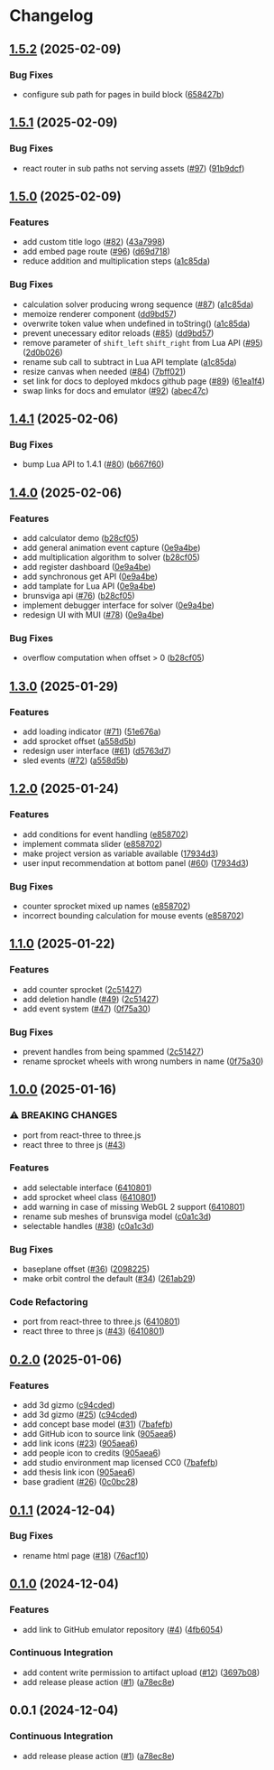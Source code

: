 # Changelog

## [1.5.2](https://github.com/brunsviga13rk/emulator/compare/v1.5.1...v1.5.2) (2025-02-09)


### Bug Fixes

* configure sub path for pages in build block ([658427b](https://github.com/brunsviga13rk/emulator/commit/658427b783ba8fb0474bd731f24f3b299e42dae7))

## [1.5.1](https://github.com/brunsviga13rk/emulator/compare/v1.5.0...v1.5.1) (2025-02-09)


### Bug Fixes

* react router in sub paths not serving assets ([#97](https://github.com/brunsviga13rk/emulator/issues/97)) ([91b9dcf](https://github.com/brunsviga13rk/emulator/commit/91b9dcf41d1b64fe5964edc8e343c5131c7610e8))

## [1.5.0](https://github.com/brunsviga13rk/emulator/compare/v1.4.1...v1.5.0) (2025-02-09)


### Features

* add custom title logo ([#82](https://github.com/brunsviga13rk/emulator/issues/82)) ([43a7998](https://github.com/brunsviga13rk/emulator/commit/43a7998a89ca02def0397899080e49d447ef8ce4))
* add embed page route ([#96](https://github.com/brunsviga13rk/emulator/issues/96)) ([d69d718](https://github.com/brunsviga13rk/emulator/commit/d69d718ee693e316c012c709f30769d9a1ea305e))
* reduce addition and multiplication steps ([a1c85da](https://github.com/brunsviga13rk/emulator/commit/a1c85da188deebe9db301b28cc33e2a647e0c2cd))


### Bug Fixes

* calculation solver producing wrong sequence ([#87](https://github.com/brunsviga13rk/emulator/issues/87)) ([a1c85da](https://github.com/brunsviga13rk/emulator/commit/a1c85da188deebe9db301b28cc33e2a647e0c2cd))
* memoize renderer component ([dd9bd57](https://github.com/brunsviga13rk/emulator/commit/dd9bd57c5c6a6fa6a1858f115405b06d63747519))
* overwrite token value when undefined in toString() ([a1c85da](https://github.com/brunsviga13rk/emulator/commit/a1c85da188deebe9db301b28cc33e2a647e0c2cd))
* prevent unecessary editor reloads ([#85](https://github.com/brunsviga13rk/emulator/issues/85)) ([dd9bd57](https://github.com/brunsviga13rk/emulator/commit/dd9bd57c5c6a6fa6a1858f115405b06d63747519))
* remove parameter of `shift_left` `shift_right` from Lua API ([#95](https://github.com/brunsviga13rk/emulator/issues/95)) ([2d0b026](https://github.com/brunsviga13rk/emulator/commit/2d0b0263d521a20f4e014849694714ce95a04f58))
* rename sub call to subtract in Lua API template ([a1c85da](https://github.com/brunsviga13rk/emulator/commit/a1c85da188deebe9db301b28cc33e2a647e0c2cd))
* resize canvas when needed ([#84](https://github.com/brunsviga13rk/emulator/issues/84)) ([7bff021](https://github.com/brunsviga13rk/emulator/commit/7bff02122d10e88ba23f8146a3d9ec46d6dd12ff))
* set link for docs to deployed mkdocs github page ([#89](https://github.com/brunsviga13rk/emulator/issues/89)) ([61ea1f4](https://github.com/brunsviga13rk/emulator/commit/61ea1f4763584baba869e868d916bb87a9b80ba4))
* swap links for docs and emulator ([#92](https://github.com/brunsviga13rk/emulator/issues/92)) ([abec47c](https://github.com/brunsviga13rk/emulator/commit/abec47cced3b2d97af9e6056f5c8562a60cb99ca))

## [1.4.1](https://github.com/brunsviga13rk/emulator/compare/v1.4.0...v1.4.1) (2025-02-06)


### Bug Fixes

* bump Lua API to 1.4.1 ([#80](https://github.com/brunsviga13rk/emulator/issues/80)) ([b667f60](https://github.com/brunsviga13rk/emulator/commit/b667f60d27ca932531d4529db54f9ed669dec97c))

## [1.4.0](https://github.com/brunsviga13rk/emulator/compare/v1.3.0...v1.4.0) (2025-02-06)


### Features

* add calculator demo ([b28cf05](https://github.com/brunsviga13rk/emulator/commit/b28cf0525b28d348f3b746352882188ed76b2728))
* add general animation event capture ([0e9a4be](https://github.com/brunsviga13rk/emulator/commit/0e9a4be9aee3c13e1af95da4409b2664a645c844))
* add multiplication algorithm to solver ([b28cf05](https://github.com/brunsviga13rk/emulator/commit/b28cf0525b28d348f3b746352882188ed76b2728))
* add register dashboard ([0e9a4be](https://github.com/brunsviga13rk/emulator/commit/0e9a4be9aee3c13e1af95da4409b2664a645c844))
* add synchronous get API ([0e9a4be](https://github.com/brunsviga13rk/emulator/commit/0e9a4be9aee3c13e1af95da4409b2664a645c844))
* add tamplate for Lua API ([0e9a4be](https://github.com/brunsviga13rk/emulator/commit/0e9a4be9aee3c13e1af95da4409b2664a645c844))
* brunsviga api ([#76](https://github.com/brunsviga13rk/emulator/issues/76)) ([b28cf05](https://github.com/brunsviga13rk/emulator/commit/b28cf0525b28d348f3b746352882188ed76b2728))
* implement debugger interface for solver ([0e9a4be](https://github.com/brunsviga13rk/emulator/commit/0e9a4be9aee3c13e1af95da4409b2664a645c844))
* redesign UI with MUI ([#78](https://github.com/brunsviga13rk/emulator/issues/78)) ([0e9a4be](https://github.com/brunsviga13rk/emulator/commit/0e9a4be9aee3c13e1af95da4409b2664a645c844))


### Bug Fixes

* overflow computation when offset &gt; 0 ([b28cf05](https://github.com/brunsviga13rk/emulator/commit/b28cf0525b28d348f3b746352882188ed76b2728))

## [1.3.0](https://github.com/brunsviga13rk/emulator/compare/v1.2.0...v1.3.0) (2025-01-29)


### Features

* add loading indicator ([#71](https://github.com/brunsviga13rk/emulator/issues/71)) ([51e676a](https://github.com/brunsviga13rk/emulator/commit/51e676a431e0f6a1ce4b936d6de10b391b2e8835))
* add sprocket offset ([a558d5b](https://github.com/brunsviga13rk/emulator/commit/a558d5b0d295fd2a05729d9044df06177ce38d77))
* redesign user interface ([#61](https://github.com/brunsviga13rk/emulator/issues/61)) ([d5763d7](https://github.com/brunsviga13rk/emulator/commit/d5763d7fd27c4d6a5b1d901c7de421499519a4d7))
* sled events ([#72](https://github.com/brunsviga13rk/emulator/issues/72)) ([a558d5b](https://github.com/brunsviga13rk/emulator/commit/a558d5b0d295fd2a05729d9044df06177ce38d77))

## [1.2.0](https://github.com/brunsviga13rk/emulator/compare/v1.1.0...v1.2.0) (2025-01-24)


### Features

* add conditions for event handling ([e858702](https://github.com/brunsviga13rk/emulator/commit/e85870254f84146636c8078cdf4e59d1d1968ab3))
* implement commata slider ([e858702](https://github.com/brunsviga13rk/emulator/commit/e85870254f84146636c8078cdf4e59d1d1968ab3))
* make project version as variable available ([17934d3](https://github.com/brunsviga13rk/emulator/commit/17934d3e6a4474ca13f90c452ed3cf042ed01660))
* user input recommendation at bottom panel ([#60](https://github.com/brunsviga13rk/emulator/issues/60)) ([17934d3](https://github.com/brunsviga13rk/emulator/commit/17934d3e6a4474ca13f90c452ed3cf042ed01660))


### Bug Fixes

* counter sprocket mixed up names ([e858702](https://github.com/brunsviga13rk/emulator/commit/e85870254f84146636c8078cdf4e59d1d1968ab3))
* incorrect bounding calculation for mouse events ([e858702](https://github.com/brunsviga13rk/emulator/commit/e85870254f84146636c8078cdf4e59d1d1968ab3))

## [1.1.0](https://github.com/brunsviga13rk/emulator/compare/v1.0.0...v1.1.0) (2025-01-22)


### Features

* add counter sprocket ([2c51427](https://github.com/brunsviga13rk/emulator/commit/2c514271cdb39defb67bed93c597b3ea8d993912))
* add deletion handle ([#49](https://github.com/brunsviga13rk/emulator/issues/49)) ([2c51427](https://github.com/brunsviga13rk/emulator/commit/2c514271cdb39defb67bed93c597b3ea8d993912))
* add event system ([#47](https://github.com/brunsviga13rk/emulator/issues/47)) ([0f75a30](https://github.com/brunsviga13rk/emulator/commit/0f75a30f25850ac8ce220af8af9540da96e7dc1f))


### Bug Fixes

* prevent handles from being spammed ([2c51427](https://github.com/brunsviga13rk/emulator/commit/2c514271cdb39defb67bed93c597b3ea8d993912))
* rename sprocket wheels with wrong numbers in name ([0f75a30](https://github.com/brunsviga13rk/emulator/commit/0f75a30f25850ac8ce220af8af9540da96e7dc1f))

## [1.0.0](https://github.com/brunsviga13rk/emulator/compare/v0.2.0...v1.0.0) (2025-01-16)


### ⚠ BREAKING CHANGES

* port from react-three to three.js
* react three to three js ([#43](https://github.com/brunsviga13rk/emulator/issues/43))

### Features

* add selectable interface ([6410801](https://github.com/brunsviga13rk/emulator/commit/6410801904f175e6c5fc3277d970e20dc8493634))
* add sprocket wheel class ([6410801](https://github.com/brunsviga13rk/emulator/commit/6410801904f175e6c5fc3277d970e20dc8493634))
* add warning in case of  missing WebGL 2 support ([6410801](https://github.com/brunsviga13rk/emulator/commit/6410801904f175e6c5fc3277d970e20dc8493634))
* rename sub meshes of brunsviga model ([c0a1c3d](https://github.com/brunsviga13rk/emulator/commit/c0a1c3df4dd7bdcdea5786017c924cb419adc9e4))
* selectable handles ([#38](https://github.com/brunsviga13rk/emulator/issues/38)) ([c0a1c3d](https://github.com/brunsviga13rk/emulator/commit/c0a1c3df4dd7bdcdea5786017c924cb419adc9e4))


### Bug Fixes

* baseplane offset ([#36](https://github.com/brunsviga13rk/emulator/issues/36)) ([2098225](https://github.com/brunsviga13rk/emulator/commit/209822551bacd667e3b893cfd852f8216f87298a))
* make orbit control the default ([#34](https://github.com/brunsviga13rk/emulator/issues/34)) ([261ab29](https://github.com/brunsviga13rk/emulator/commit/261ab2965aa2ac68465717c2d842a8058ca85406))


### Code Refactoring

* port from react-three to three.js ([6410801](https://github.com/brunsviga13rk/emulator/commit/6410801904f175e6c5fc3277d970e20dc8493634))
* react three to three js ([#43](https://github.com/brunsviga13rk/emulator/issues/43)) ([6410801](https://github.com/brunsviga13rk/emulator/commit/6410801904f175e6c5fc3277d970e20dc8493634))

## [0.2.0](https://github.com/brunsviga13rk/emulator/compare/v0.1.1...v0.2.0) (2025-01-06)


### Features

* add 3d gizmo ([c94cded](https://github.com/brunsviga13rk/emulator/commit/c94cdedff4a8f08f2ed31daa6fe625898d9c9f2b))
* add 3d gizmo ([#25](https://github.com/brunsviga13rk/emulator/issues/25)) ([c94cded](https://github.com/brunsviga13rk/emulator/commit/c94cdedff4a8f08f2ed31daa6fe625898d9c9f2b))
* add concept base model ([#31](https://github.com/brunsviga13rk/emulator/issues/31)) ([7bafefb](https://github.com/brunsviga13rk/emulator/commit/7bafefb5aef6428f30211b4b0c467d19e0156aaf))
* add GitHub icon to source link ([905aea6](https://github.com/brunsviga13rk/emulator/commit/905aea648765caec19908159bee0eef0541d6f01))
* add link icons ([#23](https://github.com/brunsviga13rk/emulator/issues/23)) ([905aea6](https://github.com/brunsviga13rk/emulator/commit/905aea648765caec19908159bee0eef0541d6f01))
* add people icon to credits ([905aea6](https://github.com/brunsviga13rk/emulator/commit/905aea648765caec19908159bee0eef0541d6f01))
* add studio environment map licensed CC0 ([7bafefb](https://github.com/brunsviga13rk/emulator/commit/7bafefb5aef6428f30211b4b0c467d19e0156aaf))
* add thesis link icon ([905aea6](https://github.com/brunsviga13rk/emulator/commit/905aea648765caec19908159bee0eef0541d6f01))
* base gradient ([#26](https://github.com/brunsviga13rk/emulator/issues/26)) ([0c0bc28](https://github.com/brunsviga13rk/emulator/commit/0c0bc2848794024720af96e8272f2f4d5454bc72))

## [0.1.1](https://github.com/brunsviga13rk/emulator/compare/v0.1.0...v0.1.1) (2024-12-04)


### Bug Fixes

* rename html page ([#18](https://github.com/brunsviga13rk/emulator/issues/18)) ([76acf10](https://github.com/brunsviga13rk/emulator/commit/76acf107016f367710c405420997d763f29601a8))

## [0.1.0](https://github.com/brunsviga13rk/emulator/compare/v0.1.0...v0.1.0) (2024-12-04)


### Features

* add link to GitHub emulator repository ([#4](https://github.com/brunsviga13rk/emulator/issues/4)) ([4fb6054](https://github.com/brunsviga13rk/emulator/commit/4fb605494bdd6a632350d1a903cf17492dfed076))


### Continuous Integration

* add content write permission to artifact upload ([#12](https://github.com/brunsviga13rk/emulator/issues/12)) ([3697b08](https://github.com/brunsviga13rk/emulator/commit/3697b082b9d3b3109c1dd7ecc518520bf5b044c0))
* add release please action ([#1](https://github.com/brunsviga13rk/emulator/issues/1)) ([a78ec8e](https://github.com/brunsviga13rk/emulator/commit/a78ec8e02f716763001e5a33e80c3fea4d0957d2))



## 0.0.1 (2024-12-04)


### Continuous Integration

* add release please action ([#1](https://github.com/brunsviga13rk/emulator/issues/1)) ([a78ec8e](https://github.com/brunsviga13rk/emulator/commit/a78ec8e02f716763001e5a33e80c3fea4d0957d2))
